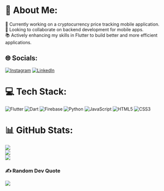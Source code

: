 # 💫 About Me:
🚀 Currently working on a cryptocurrency price tracking mobile application.<br>🤝 Looking to collaborate on backend development for mobile apps.<br>📚 Actively enhancing my skills in Flutter to build better and more efficient applications.


## 🌐 Socials:
[![Instagram](https://img.shields.io/badge/Instagram-%23E4405F.svg?logo=Instagram&logoColor=white)](https://instagram.com/Abdollah.Rasti) [![LinkedIn](https://img.shields.io/badge/LinkedIn-%230077B5.svg?logo=linkedin&logoColor=white)](https://linkedin.com/in/AbdollahRasti) 

# 💻 Tech Stack:
![Flutter](https://img.shields.io/badge/Flutter-%2302569B.svg?style=plastic&logo=Flutter&logoColor=white) ![Dart](https://img.shields.io/badge/dart-%230175C2.svg?style=plastic&logo=dart&logoColor=white) ![Firebase](https://img.shields.io/badge/firebase-%23039BE5.svg?style=plastic&logo=firebase) ![Python](https://img.shields.io/badge/python-3670A0?style=plastic&logo=python&logoColor=ffdd54) ![JavaScript](https://img.shields.io/badge/javascript-%23323330.svg?style=plastic&logo=javascript&logoColor=%23F7DF1E) ![HTML5](https://img.shields.io/badge/html5-%23E34F26.svg?style=plastic&logo=html5&logoColor=white) ![CSS3](https://img.shields.io/badge/css3-%231572B6.svg?style=plastic&logo=css3&logoColor=white)
# 📊 GitHub Stats:
![](https://github-readme-stats.vercel.app/api?username=AbdollahRasti&theme=dark&hide_border=false&include_all_commits=false&count_private=false)<br/>
![](https://github-readme-streak-stats.herokuapp.com/?user=AbdollahRasti&theme=dark&hide_border=false)<br/>
![](https://github-readme-stats.vercel.app/api/top-langs/?username=AbdollahRasti&theme=dark&hide_border=false&include_all_commits=false&count_private=false&layout=compact)

### ✍️ Random Dev Quote
![](https://quotes-github-readme.vercel.app/api?type=horizontal&theme=radical)

<!-- Proudly created with GPRM ( https://gprm.itsvg.in ) -->
